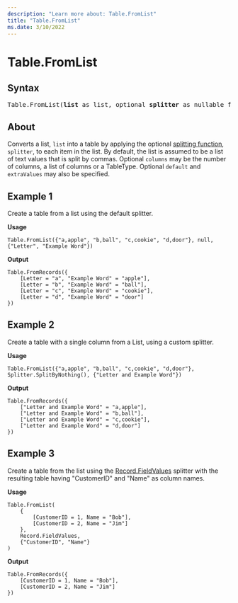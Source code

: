 ```yaml
---
description: "Learn more about: Table.FromList"
title: "Table.FromList"
ms.date: 3/10/2022
---
```

# Table.FromList

## Syntax

<pre>
Table.FromList(<b>list</b> as list, optional <b>splitter</b> as nullable function, optional <b>columns</b> as any, optional <b>default</b> as any, optional <b>extraValues</b> as nullable number) as table
</pre>
  
## About

Converts a list, `list` into a table by applying the optional [splitting function](splitter-functions.md), `splitter`, to each item in the list. By default, the list is assumed to be a list of text values that is split by commas. Optional `columns` may be the number of columns, a list of columns or a TableType. Optional `default` and `extraValues` may also be specified.

## Example 1

Create a table from a list using the default splitter.

**Usage**

```powerquery-m
Table.FromList({"a,apple", "b,ball", "c,cookie", "d,door"}, null, {"Letter", "Example Word"})
```

**Output**

```powerquery-m
Table.FromRecords({
    [Letter = "a", "Example Word" = "apple"],
    [Letter = "b", "Example Word" = "ball"],
    [Letter = "c", "Example Word" = "cookie"],
    [Letter = "d", "Example Word" = "door"]
})
```

## Example 2

Create a table with a single column from a List, using a custom splitter.

**Usage**

```powerquery-m
Table.FromList({"a,apple", "b,ball", "c,cookie", "d,door"}, Splitter.SplitByNothing(), {"Letter and Example Word"})
```

**Output**

```powerquery-m
Table.FromRecords({
    ["Letter and Example Word" = "a,apple"],
    ["Letter and Example Word" = "b,ball"],
    ["Letter and Example Word" = "c,cookie"],
    ["Letter and Example Word" = "d,door"]
})
```

## Example 3

Create a table from the list using the [Record.FieldValues](record-fieldvalues.md) splitter with the resulting table having "CustomerID" and "Name" as column names.

**Usage**

```powerquery-m
Table.FromList(
    {
        [CustomerID = 1, Name = "Bob"],
        [CustomerID = 2, Name = "Jim"]
    },
    Record.FieldValues,
    {"CustomerID", "Name"}
)
```

**Output**

```powerquery-m
Table.FromRecords({
    [CustomerID = 1, Name = "Bob"],
    [CustomerID = 2, Name = "Jim"]
})
```
